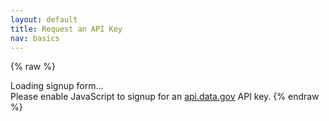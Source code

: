 ```yaml
---
layout: default
title: Request an API Key
nav: basics
---
```


{% raw %}
<div id="apidatagov_signup">Loading signup form...</div>
<script type="text/javascript">
  /* * * CONFIGURATION VARIABLES: EDIT BEFORE PASTING INTO YOUR WEBPAGE * * */
  var apiUmbrellaSignupOptions = {
    registrationSource: 'gsa-auctions',
    apiKey: '0aYAx2eY37dkfjqsrrZ53SSCkY1yY2kRYGvY27rv',
    contactUrl: 'mailto:sasyauctionsops@gsa.gov',
    exampleApiUrl: 'https://api.gsa.gov/assets/gsaauctions/v2/auctions?api_key={{api_key}}&format=JSON'
  };

  /* * * DON'T EDIT BELOW THIS LINE * * */
  (function() {
    var apiUmbrella = document.createElement('script'); apiUmbrella.type = 'text/javascript'; apiUmbrella.async = true;
    apiUmbrella.src = 'https://api.data.gov/static/javascripts/signup_embed.js';
    (document.getElementsByTagName('head')[0] || document.getElementsByTagName('body')[0]).appendChild(apiUmbrella);
  })();
</script>
<noscript>Please enable JavaScript to signup for an <a href="http://api.data.gov/">api.data.gov</a> API key.</noscript>
{% endraw %}
